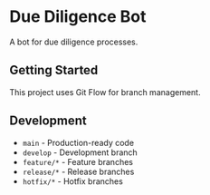 # Due Diligence Bot

A bot for due diligence processes.

## Getting Started

This project uses Git Flow for branch management.

## Development

- `main` - Production-ready code
- `develop` - Development branch
- `feature/*` - Feature branches
- `release/*` - Release branches
- `hotfix/*` - Hotfix branches
